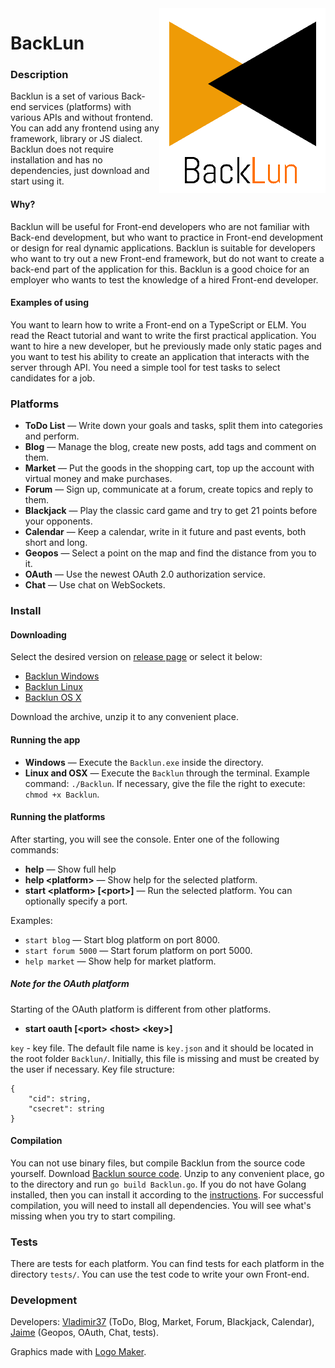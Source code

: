 <img align="right" src="docs/logo.png">

# BackLun

### Description
Backlun is a set of various Back-end services (platforms) with various APIs and without frontend. You can add any frontend using any framework, library or JS dialect. Backlun does not require installation and has no dependencies, just download and start using it.

#### Why?
Backlun will be useful for Front-end developers who are not familiar with Back-end development, but who want to practice in Front-end development or design for real dynamic applications. Backlun is suitable for developers who want to try out a new Front-end framework, but do not want to create a back-end part of the application for this. Backlun is a good choice for an employer who wants to test the knowledge of a hired Front-end developer.

#### Examples of using
You want to learn how to write a Front-end on a TypeScript or ELM. You read the React tutorial and want to write the first practical application. You want to hire a new developer, but he previously made only static pages and you want to test his ability to create an application that interacts with the server through API. You need a simple tool for test tasks to select candidates for a job.

### Platforms
- **ToDo List** — Write down your goals and tasks, split them into categories and perform.
- **Blog** — Manage the blog, create new posts, add tags and comment on them.
- **Market** — Put the goods in the shopping cart, top up the account with virtual money and make purchases.
- **Forum** — Sign up, communicate at a forum, create topics and reply to them.
- **Blackjack** — Play the classic card game and try to get 21 points before your opponents.
- **Calendar** — Keep a calendar, write in it future and past events, both short and long.
- **Geopos** — Select a point on the map and find the distance from you to it.
- **OAuth** — Use the newest OAuth 2.0 authorization service.
- **Chat** — Use chat on WebSockets.

### Install
#### Downloading
Select the desired version on [release page](https://github.com/Vladimir37/Backlun/releases) or select it below:
- [Backlun Windows](https://github.com/Vladimir37/Backlun/releases/download/1.0/backlun_windows.zip)
- [Backlun Linux](https://github.com/Vladimir37/Backlun/releases/download/1.0/backlun_linux.zip)
- [Backlun OS X](https://github.com/Vladimir37/Backlun/releases/download/1.0/backlun_osx.zip)

Download the archive, unzip it to any convenient place.

#### Running the app
- **Windows** — Execute the `Backlun.exe` inside the directory.
- **Linux and OSX** — Execute the `Backlun` through the terminal. Example command: `./Backlun`. If necessary, give the file the right to execute: `chmod +x Backlun`.

#### Running the platforms
After starting, you will see the console. Enter one of the following commands:
- **help** — Show full help
- **help &lt;platform&gt;** — Show help for the selected platform.
- **start &lt;platform&gt; [&lt;port&gt;]** — Run the selected platform. You can optionally specify a port.

Examples:
- `start blog` — Start blog platform on port 8000.
- `start forum 5000` — Start forum platform on port 5000.
- `help market` — Show help for market platform.

##### Note for the OAuth platform
Starting of the OAuth platform is different from other platforms.
- **start oauth [&lt;port&gt; &lt;host&gt; &lt;key&gt;]**

`key` - key file. The default file name is `key.json` and it should be located in the root folder `Backlun/`. Initially, this file is missing and must be created by the user if necessary. Key file structure: 
```
{ 
    "cid": string, 
    "csecret": string
}
```

#### Compilation
You can not use binary files, but compile Backlun from the source code yourself. Download [Backlun source code](https://github.com/Vladimir37/Backlun/archive/master.zip). Unzip to any convenient place, go to the directory and run `go build Backlun.go`. If you do not have Golang installed, then you can install it according to the [instructions](https://golang.org/doc/install). For successful compilation, you will need to install all dependencies. You will see what's missing when you try to start compiling.

### Tests
There are tests for each platform. You can find tests for each platform in the directory `tests/`. You can use the test code to write your own Front-end.

### Development
Developers: [Vladimir37](https://github.com/Vladimir37) (ToDo, Blog, Market, Forum, Blackjack, Calendar), [Jaime](https://github.com/asm-jaime) (Geopos, OAuth, Chat, tests).

Graphics made with [Logo Maker](http://logomakr.com).